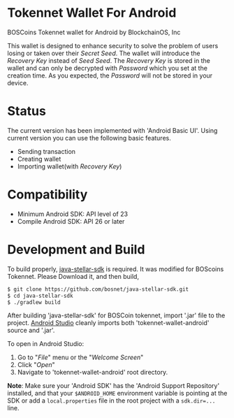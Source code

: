 # Tokennet Wallet For Android
BOSCoins Tokennet wallet for Android by BlockchainOS, Inc

This wallet is designed to enhance security to solve the problem of users losing or taken over their *Secret Seed*. The wallet will introduce the *Recovery Key* instead of *Seed Seed*. The *Recovery Key* is stored in the wallet and can only be decrypted with *Password* which you set at the creation time. As you expected, the *Password* will not be stored in your device.

# Status
The current version has been implemented with 'Android Basic UI'. Using current version you can use the following basic features.

- Sending transaction
- Creating wallet
- Importing wallet(with *Recovery Key*)

# Compatibility

* Minimum Android SDK: API level of 23
* Compile Android SDK: API 26 or later

# Development and Build
To build properly, [java-stellar-sdk](https://github.com/bosnet/java-stellar-sdk) is required. It was modified for BOScoins Tokennet. Please Download it, and then build,

```sh
$ git clone https://github.com/bosnet/java-stellar-sdk.git
$ cd java-stellar-sdk
$ ./gradlew build
```

After building 'java-stellar-sdk' for BOSCoin tokennet, import '.jar' file to the project. [Android Studio](https://developer.android.com/studio/index.html) cleanly imports both 'tokennet-wallet-android' source and '.jar'.

To open in Android Studio:

1. Go to "*File*" menu or the "*Welcome Screen*"
2. Click "*Open*"
3. Navigate to 'tokennet-wallet-android' root directory.

**Note**: Make sure your 'Android SDK' has the 'Android Support Repository' installed, and that your `$ANDROID_HOME` environment variable is pointing at the SDK or add a `local.properties` file in the root project with a `sdk.dir=...` line.
